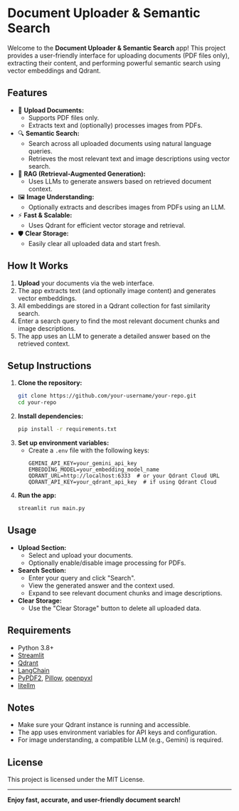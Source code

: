 # Document Uploader & Semantic Search

Welcome to the **Document Uploader & Semantic Search** app! This project provides a user-friendly interface for uploading documents (PDF files only), extracting their content, and performing powerful semantic search using vector embeddings and Qdrant.

## Features

- 📄 **Upload Documents:**
  - Supports PDF files only.
  - Extracts text and (optionally) processes images from PDFs.
- 🔍 **Semantic Search:**
  - Search across all uploaded documents using natural language queries.
  - Retrieves the most relevant text and image descriptions using vector search.
- 🧠 **RAG (Retrieval-Augmented Generation):**
  - Uses LLMs to generate answers based on retrieved document context.
- 🖼️ **Image Understanding:**
  - Optionally extracts and describes images from PDFs using an LLM.
- ⚡ **Fast & Scalable:**
  - Uses Qdrant for efficient vector storage and retrieval.
- 🛡️ **Clear Storage:**
  - Easily clear all uploaded data and start fresh.

## How It Works

1. **Upload** your documents via the web interface.
2. The app extracts text (and optionally image content) and generates vector embeddings.
3. All embeddings are stored in a Qdrant collection for fast similarity search.
4. Enter a search query to find the most relevant document chunks and image descriptions.
5. The app uses an LLM to generate a detailed answer based on the retrieved context.

## Setup Instructions

1. **Clone the repository:**
   ```bash
   git clone https://github.com/your-username/your-repo.git
   cd your-repo
   ```
2. **Install dependencies:**
   ```bash
   pip install -r requirements.txt
   ```
3. **Set up environment variables:**
   - Create a `.env` file with the following keys:
     ```env
     GEMINI_API_KEY=your_gemini_api_key
     EMBEDDING_MODEL=your_embedding_model_name
     QDRANT_URL=http://localhost:6333  # or your Qdrant Cloud URL
     QDRANT_API_KEY=your_qdrant_api_key  # if using Qdrant Cloud
     ```
4. **Run the app:**
   ```bash
   streamlit run main.py
   ```

## Usage

- **Upload Section:**
  - Select and upload your documents.
  - Optionally enable/disable image processing for PDFs.
- **Search Section:**
  - Enter your query and click "Search".
  - View the generated answer and the context used.
  - Expand to see relevant document chunks and image descriptions.
- **Clear Storage:**
  - Use the "Clear Storage" button to delete all uploaded data.

## Requirements

- Python 3.8+
- [Streamlit](https://streamlit.io/)
- [Qdrant](https://qdrant.tech/)
- [LangChain](https://python.langchain.com/)
- [PyPDF2](https://pypi.org/project/PyPDF2/), [Pillow](https://pillow.readthedocs.io/), [openpyxl](https://openpyxl.readthedocs.io/)
- [litellm](https://github.com/BerriAI/litellm)

## Notes

- Make sure your Qdrant instance is running and accessible.
- The app uses environment variables for API keys and configuration.
- For image understanding, a compatible LLM (e.g., Gemini) is required.

## License

This project is licensed under the MIT License.

---

**Enjoy fast, accurate, and user-friendly document search!**
